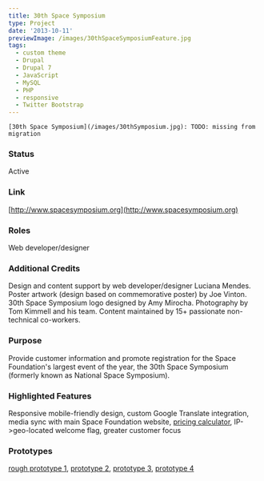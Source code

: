 ```yaml
---
title: 30th Space Symposium
type: Project
date: '2013-10-11'
previewImage: /images/30thSpaceSymposiumFeature.jpg
tags:
  - custom theme
  - Drupal
  - Drupal 7
  - JavaScript
  - MySQL
  - PHP
  - responsive
  - Twitter Bootstrap
---
```

`[30th Space Symposium](/images/30thSymposium.jpg): TODO: missing from migration`

### Status

Active

### Link

[http://www.spacesymposium.org](http://www.spacesymposium.org)

### Roles

Web developer/designer

### Additional Credits

Design and content support by web developer/designer Luciana Mendes. Poster artwork (design based on commemorative poster) by Joe Vinton. 30th Space Symposium logo designed by Amy Mirocha. Photography by Tom Kimmell and his team. Content maintained by 15+ passionate non-technical co-workers.

### Purpose

Provide customer information and promote registration for the Space Foundation's largest event of the year, the 30th Space Symposium (formerly known as National Space Symposium).

### Highlighted Features

Responsive mobile-friendly design, custom Google Translate integration, media sync with main Space Foundation website, [pricing calculator](http://www.spacesymposium.org/register/fees-tickets-policies), IP->geo-located welcome flag, greater customer focus

### Prototypes

[rough prototype 1](/samples/30th-symposium/prototype1.htm), [prototype 2](/samples/30th-symposium/prototype2.htm), [prototype 3](/samples/30th-symposium/prototype3.htm), [prototype 4](/samples/30th-symposium/prototype4.htm)
